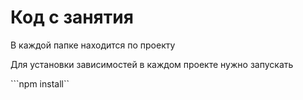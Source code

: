 # Код с занятия

В каждой папке находится по проекту

Для установки зависимостей в каждом проекте нужно запускать

 ```npm install``
